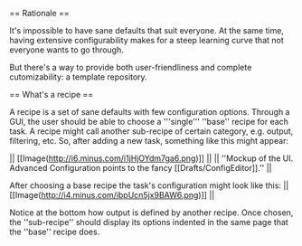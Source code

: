 
== Rationale ==

It's impossible to have sane defaults that suit everyone. At the same time, having extensive configurability makes for a steep learning curve that not everyone wants to go through.

But there's a way to provide both user-friendliness and complete cutomizability: a template repository.

== What's a recipe ==

A recipe is a set of sane defaults with few configuration options. Through a GUI, the user should be able to choose a '''single''' ''base'' recipe for each task. A recipe might call another sub-recipe of certain category, e.g. output, filtering, etc. So, after adding a new task, something like this might appear:

||  [[Image(http://i6.minus.com/i1jHjOYdm7ga6.png)]]  ||
||  ''Mockup of the UI. Advanced Configuration points to the fancy [[Drafts/ConfigEditor]].''  ||



After choosing a base recipe the task's configuration might look like this:
||  [[Image(http://i4.minus.com/ibpUcn5jx9BAW6.png)]]  ||


Notice at the bottom how output is defined by another recipe. Once chosen, the ''sub-recipe'' should display its options indented in the same page that the ''base'' recipe does.
